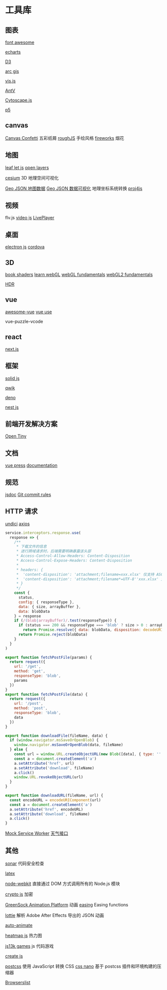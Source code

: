 # 工具库

## 图表

[font awesome](https://fontawesome.com/)

[echarts](https://echarts.apache.org/zh/index.html)

[D3](https://d3js.org/)

[arc gis](https://developers.arcgis.com/)

[vis.js](https://visjs.org/)

[AntV](https://antv.antgroup.com/)

[Cytoscape.js](https://js.cytoscape.org/)

[p5](https://p5js.org/)

## canvas

[Canvas Confetti](https://www.kirilv.com/canvas-confetti/) 五彩纸屑
[roughJS](https://roughjs.com/) 手绘风格
[fireworks](https://github.com/crashmax-dev/fireworks-js) 烟花

## 地图

[leaf let js](https://leafletjs.com/)
[open layers](https://openlayers.org/)

[cesium](https://cesium.com/platform/cesiumjs/) 3D 地理空间可视化

[Geo JSON 地图数据](https://datav.aliyun.com/portal/school/atlas/area_selector)
[Geo JSON 数据可视化](https://geojson.io/)
地理坐标系统转换 [proj4js](https://trac.osgeo.org/proj4js/)

## 视频

flv.js
[video js](https://docs.videojs.com/)
[LivePlayer](https://www.liveqing.com/docs/manuals/LivePlayer.html)

## 桌面

[electron js](https://www.electronjs.org/)
[cordova](https://cordova.apache.org/)

## 3D

[book shaders](https://thebookofshaders.com/)
[learn webGL](https://learnwebgl.brown37.net/)
[webGL fundamentals](https://webglfundamentals.org/webgl/lessons/zh_cn/)
[webGL2 fundamentals](https://webgl2fundamentals.org/)

[HDR](https://polyhaven.com/hdris/skies)

## vue

[awesome-vue](https://github.com/vuejs/awesome-vue)
[vue use](https://vueuse.org/)

vue-puzzle-vcode

## react

[next.js](https://nextjs.org/)

## 框架

[solid js](https://www.solidjs.com/docs/latest)

[qwik](https://qwik.dev/)

[deno](https://deno.com/)

[nest js](https://nestjs.com/)

## 前端开发解决方案

[Open Tiny](https://opentiny.design/)

## 文档

[vue press](https://vuepress.vuejs.org/)
[documentation](https://docus.dev/)

## 规范

[jsdoc](https://www.jsdoc.com.cn/)
[Git commit rules](https://www.conventionalcommits.org)

## HTTP 请求

[undici](https://www.npmjs.com/package/undici)
[axios](https://axios-http.com/)

```js
service.interceptors.response.use(
  response => {
    /**
     * 下载文件的信息
     * 进行跨域请求时，后端需要明确暴露该头部
     * Access-Control-Allow-Headers: Content-Disposition
     * Access-Control-Expose-Headers: Content-Disposition
     * 
     * headers: {
     *  'content-disposition': 'attachment;filename=xxx.xlsx' 仅支持 ASCII，不支持中文、空格、特殊字符
     *  'content-disposition': 'attachment;filename*=UTF-8''xxx.xlsx' 支持 UTF-8 编码
     * }
     */
    const {
      status,
      config: { responseType },
      data: { size, arrayBuffer },
      data: blobData
    } = response
    if (/(blob|arrayBuffer)/.test(responseType)) {
      if (status === 200 && responseType === 'blob' ? size > 0 : arrayBuffer > 0)
        return Promise.resolve({ data: blobData, disposition: decodeURIComponent(response.headers['content-disposition'])})
      return Promise.reject(blobData)
    }
  }
)

export function fetchPostFile(params) {
  return request({
    url: '/get',
    method: 'get',
    responseType: 'blob',
    params
  })
}
export function fetchPostFile(data) {
  return request({
    url: '/post',
    method: 'post',
    responseType: 'blob',
    data
  })
}

export function downloadFile(fileName, data) {
  if (window.navigator.msSaveOrOpenBlob) {
    window.navigator.msSaveOrOpenBlob(data, fileName)
  } else {
    const url = window.URL.createObjectURL(new Blob([data], { type: '' }))
    const a = document.createElement('a')
    a.setAttribute('href', url)
    a.setAttribute('download', fileName)
    a.click()
    window.URL.revokeObjectURL(url)
  }
}

export function downloadURL(fileName, url) {
  const encodeURL = encodeURIComponent(url)
  const a = document.createElement('a')
  a.setAttribute('href', encodeURL)
  a.setAttribute('download', fileName)
  a.click()
}

```

[Mock Service Worker](https://mswjs.io/docs/)
[天气接口](https://openweathermap.org/)

## 其他

[sonar](https://www.sonarsource.com/) 代码安全检查

[latex](https://latex.js.org/)

[node-webkit](https://nwjs.io/) 直接通过 DOM 方式调用所有的 Node.js 模块

[crypto js](https://cryptojs.gitbook.io/) 加密

[GreenSock Animation Platform](https://gsap.com/) 动画
[easing](https://easings.net/) Easing functions

[lottie](https://airbnb.io/lottie) 解析 Adobe After Effects 导出的 JSON 动画

[auto-animate](https://auto-animate.formkit.com/)

[heatmap js](https://www.patrick-wied.at/static/heatmapjs/) 热力图

[js13k games](https://js13kgames.com/) js 代码游戏

[create js](https://createjs.com/)

[postcss](https://postcss.org/) 使用 JavaScript 转换 CSS
[css nano](https://cssnano.github.io/cssnano/) 基于 postcss 插件和环境构建的压缩器

[Browserslist](https://browsersl.ist/)
